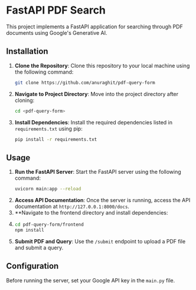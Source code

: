 # FastAPI PDF Search

This project implements a FastAPI application for searching through PDF documents using Google's Generative AI.

## Installation

1. **Clone the Repository**: Clone this repository to your local machine using the following command:
    ```bash
    git clone https://github.com/anuraghit/pdf-query-form
    ```
2. **Navigate to Project Directory**: Move into the project directory after cloning:
    ```bash
    cd <pdf-query-form>
    ```
3. **Install Dependencies**: Install the required dependencies listed in `requirements.txt` using pip:
    ```bash
    pip install -r requirements.txt
    ```

## Usage

1. **Run the FastAPI Server**: Start the FastAPI server using the following command:
    ```bash
    uvicorn main:app --reload
    ```
2. **Access API Documentation**: Once the server is running, access the API documentation at `http://127.0.0.1:8000/docs`.
3. **Navigate to the frontend directory and install dependencies:
4. ```bash
   cd pdf-query-form/frontend
   npm install
   ```
5. **Submit PDF and Query**: Use the `/submit` endpoint to upload a PDF file and submit a query.

## Configuration

Before running the server, set your Google API key in the `main.py` file.

